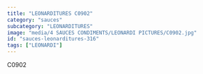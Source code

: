 ```yaml
---
title: "LEONARDITURES C0902"
category: "sauces"
subcategory: "LEONARDITURES"
image: "media/4 SAUCES CONDIMENTS/LEONARDI PICTURES/C0902.jpg"
id: "sauces-leonarditures-316"
tags: ["LEONARDI"]
---
```


C0902
